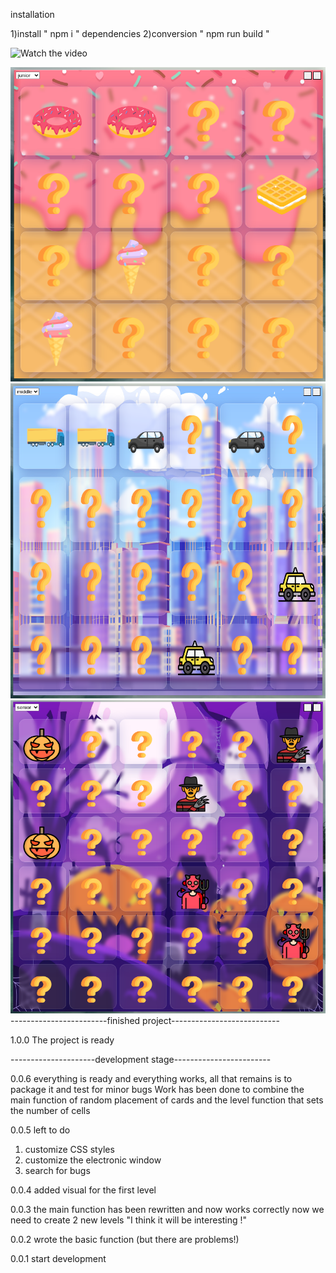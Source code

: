 installation

1)install " npm i " dependencies
2)conversion " npm run build "

![Watch the video](./img/NVIDIA_Share_YGnaSHGL3G.gif)

![Image Calculator](img/1.0.1.png)
![Image Calculator](img/1.0.2.png)
![Image Calculator](img/1.0.3.png)
------------------------finished project---------------------------

1.0.0 The project is ready

---------------------development stage------------------------

0.0.6 everything is ready and everything works, all that remains is to package it and test for minor bugs
Work has been done to combine the main function of random placement of cards and the level function that sets the number of cells

0.0.5 left to do

1. customize CSS styles
2. customize the electronic window
3. search for bugs

0.0.4 added visual for the first level

0.0.3 the main function has been rewritten and now works correctly now we need to create 2 new levels
"I think it will be interesting !"

0.0.2 wrote the basic function (but there are problems!)

0.0.1 start development
